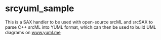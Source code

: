 # srcyuml_sample
This is a SAX handler to be used with open-source srcML and srcSAX to parse C++ srcML into YUML format,
which can then be used to build UML diagrams on www.yuml.me

